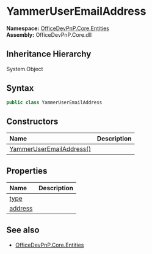 # YammerUserEmailAddress
  

**Namespace:** [OfficeDevPnP.Core.Entities](OfficeDevPnP.Core.Entities.md)  
**Assembly:** OfficeDevPnP.Core.dll  
## Inheritance Hierarchy
System.Object  
## Syntax
```C#
public class YammerUserEmailAddress
```
## Constructors
|**Name**|**Description**|
|:-----|:-----|
| [YammerUserEmailAddress()](OfficeDevPnP.Core.Entities.YammerUserEmailAddress.Constructor1details.md) | 
## Properties
|**Name**|**Description**|
|:-----|:-----|
| [type](OfficeDevPnP.Core.Entities.YammerUserEmailAddress.type.md) | 
| [address](OfficeDevPnP.Core.Entities.YammerUserEmailAddress.address.md) | 
## See also
- [OfficeDevPnP.Core.Entities](OfficeDevPnP.Core.Entities.md)
